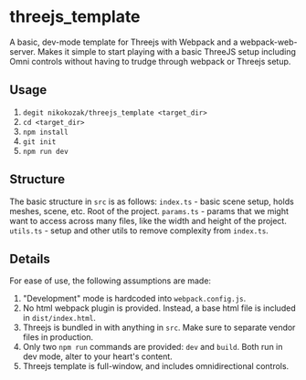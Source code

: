 # threejs_template
A basic, dev-mode template for Threejs with Webpack and a webpack-web-server. Makes it simple to start playing with a basic ThreeJS
setup including Omni controls without having to trudge through webpack or Threejs setup.

## Usage
1. `degit nikokozak/threejs_template <target_dir>`
2. `cd <target_dir>`
3. `npm install`
4. `git init`
5. `npm run dev`

## Structure
The basic structure in `src` is as follows:
`index.ts` - basic scene setup, holds meshes, scene, etc. Root of the project.
`params.ts` - params that we might want to access across many files, like the width and height of the project.
`utils.ts` - setup and other utils to remove complexity from `index.ts`.

## Details
For ease of use, the following assumptions are made:
1. "Development" mode is hardcoded into `webpack.config.js`.
2. No html webpack plugin is provided. Instead, a base html file is included in `dist/index.html`.
3. Threejs is bundled in with anything in `src`. Make sure to separate vendor files in production.
4. Only two `npm run` commands are provided: `dev` and `build`. Both run in dev mode, alter to your heart's content.
5. Threejs template is full-window, and includes omnidirectional controls.
